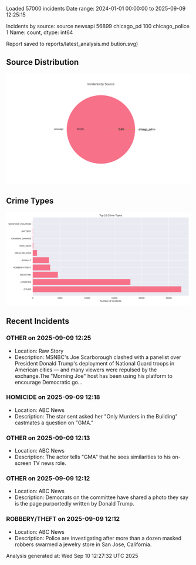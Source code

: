 
Loaded 57000 incidents
Date range: 2024-01-01 00:00:00 to 2025-09-09 12:25:15

Incidents by source:
source
newsapi           56899
chicago_pd          100
chicago_police        1
Name: count, dtype: int64

Report saved to reports/latest_analysis.md
bution.svg)

## Source Distribution
![Source Distribution](images/source_distribution.svg)

## Crime Types
![Crime Types](images/crime_types.svg)

## Recent Incidents

### OTHER on 2025-09-09 12:25
- Location: Raw Story
- Description: MSNBC's Joe Scarborough clashed with a panelist over President Donald Trump's deployment of National Guard troops in American cities — and many viewers were repulsed by the exchange.The "Morning Joe" host has been using his platform to encourage Democratic go…


### HOMICIDE on 2025-09-09 12:18
- Location: ABC News
- Description: The star sent asked her "Only Murders in the Building" castmates a question on "GMA."


### OTHER on 2025-09-09 12:13
- Location: ABC News
- Description: The actor tells "GMA" that he sees similarities to his on-screen TV news role.


### OTHER on 2025-09-09 12:12
- Location: ABC News
- Description: Democrats on the committee have shared a photo they say is the page purportedly written by Donald Trump.


### ROBBERY/THEFT on 2025-09-09 12:12
- Location: ABC News
- Description: Police are investigating after more than a dozen masked robbers swarmed a jewelry store in San Jose, California.

Analysis generated at: Wed Sep 10 12:27:32 UTC 2025
